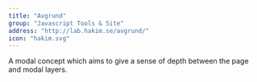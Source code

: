 ```yaml
---
title: "Avgrund"
group: "Javascript Tools & Site"
address: "http://lab.hakim.se/avgrund/"
icon: "hakim.svg"
---
```

A modal concept which aims to give a sense of depth between the page and modal layers.
